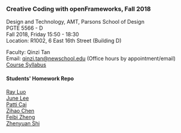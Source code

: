 ### Creative Coding with openFrameworks, Fall 2018  

Design and Technology, AMT, Parsons School of Design  
PGTE 5566 - D  
Fall 2018, Friday 15:50 - 18:30  
Location: R1002, 6 East 16th Street (Building D)  

Faculty: Qinzi Tan  
Email: qinzi.tan@newschool.edu (Office hours by appointment/email)  
[Course Syllabus](https://docs.google.com/document/d/12LYaJmZLognOJgHvsvJxoSntCEjD9vKyDm_kD-V0ieQ/edit)


#### Students' Homework Repo
[Ray Luo](https://github.com/recfreq/CCOF_Fall2018_LC_RAY)  
[June Lee](https://github.com/leej443/CCOF_Fall2018_LEE_JUNE)  
[Patti Cai](https://github.com/cair037/CCOF_FALL2018_Cai_Patti)  
[Zihao Chen](https://github.com/qinzitan/CreativeCodingOF_Fall18)  
[Feibi Zheng](https://github.com/zhenf091/CCOF_Fall2018_Zheng_Feibi)  
[Zhenyuan Shi](https://github.com/Christina7szy/CCOF_Fall2018_Shi_Zhenyuan)
